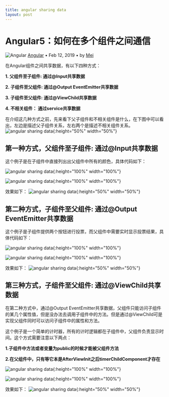 ```yaml
---
title: angular sharing data
layout: post
---
```


# Angular5：如何在多个组件之间通信

<div class="title-meta">
    <span><img class="title-category-img" src="../../../assets/images/categories/angular.svg" alt="Angular"></span>
    <span><a class="github-link" href="/2018/09/19/angular.html">Angular</a></span>
    <span class="title-bullet">•</span>
    <span>Feb 12, 2019</span>
    <span class="title-bullet">•</span>
    <span>by <a class="github-link" href="http://github.com/limeii" title="http://github.com/limeii">Mei</a></span>
</div>

在Angular组件之间共享数据，有以下四种方式：


**1. 父组件至子组件: 通过@Input共享数据**


**2. 子组件至父组件: 通过@Output EventEmitter共享数据**


**3. 子组件至父组件: 通过@ViewChild共享数据**


**4. 不相关组件： 通过service共享数据**


在介绍这几种方式之前，先来看下父子组件和不相关组件是什么，在下图中可以看出，左边是描述父子组件关系，左右两个是描述不相关组件关系。
![angular sharing data]( https://limeii.github.io/assets/images/posts/angular/angular-sharingdata.png){:height="50%" width="50%"}


## 第一种方式，父组件至子组件: 通过@Input共享数据
这个例子是在子组件中直接列出出父组件中所有的颜色，具体代码如下：

![angular sharing data]( https://limeii.github.io/assets/images/posts/angular/angular-sharing-data1.png){:height="100%" width="100%"}

![angular sharing data]( https://limeii.github.io/assets/images/posts/angular/angular-sharing-data2.png){:height="100%" width="100%"}

效果如下：
![angular sharing data]( https://limeii.github.io/assets/images/posts/angular/angular-sharing-data7.png){:height="50%" width="50%"}

## 第二种方式，子组件至父组件: 通过@Output EventEmitter共享数据
这个例子是子组件提供两个按钮进行投票，而父组件中需要实时显示投票结果，具体代码如下：

![angular sharing data]( https://limeii.github.io/assets/images/posts/angular/angular-sharing-data3.png){:height="100%" width="100%"}

![angular sharing data]( https://limeii.github.io/assets/images/posts/angular/angular-sharing-data4.png){:height="100%" width="100%"}

效果如下：
![angular sharing data]( https://limeii.github.io/assets/images/posts/angular/angular-sharing-data8.png){:height="50%" width="50%"}

## 第三种方式，子组件至父组件: 通过@ViewChild共享数据

在第二种方式中，通过@Output EventEmitter共享数据，父组件只能访问子组件的某几个属性值，但是没办法去调用子组件中的方法。但是通过@ViewChild可是实现父组件同时可以访问子组件中的属性和方法。


这个例子是一个简单的计时器，所有的计时逻辑都在子组件中，父组件负责显示时间。这个方式需要注意以下两点：


**1.子组件中方法或者变量为public的时候才能被父组件方法**


**2.在父组件中，只有等它本是AfterViewInit之后timerChildComponent才存在**

![angular sharing data]( https://limeii.github.io/assets/images/posts/angular/angular-sharing-data5.png){:height="100%" width="100%"}

![angular sharing data]( https://limeii.github.io/assets/images/posts/angular/angular-sharing-data6.png){:height="100%" width="100%"}

效果如下：
![angular sharing data]( https://limeii.github.io/assets/images/posts/angular/angular-sharing-data9.gif){:height="50%" width="50%"}

